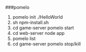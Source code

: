 ###pomelo

1. pomelo init ./HelloWorld
2. sh npm-install.sh
3. cd game-server
   pomelo start
4. cd web-server
   node app
5. pomelo list
6. cd game-server
   pomelo stop/kill
